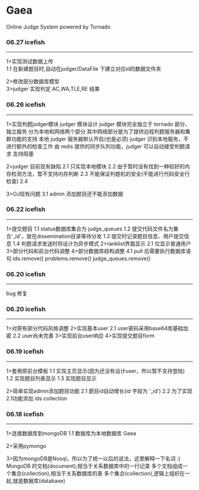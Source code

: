 Gaea
====

Online Judge System powered by Tornado

### 06.27 icefish
------
1>实现测试数据上传<br />
    1.1 在新建题目时,自动在judger/DataFile 下建立对应id的数据文件夹<br />

2>修改部分数据库模型<br />
3>judger 实现判定 AC,WA,TLE,RE 结果<br />

### 06.26 icefish
------
1>实现判题judger模块
	judger 模块设计
	judger 模块完全独立于 tornado 部分，独立服务
	分为本地和网络两个部分
	其中网络部分是为了提供远程判题服务器和集群功能的支持
	本地 judger 服务器默认开启(也是必须)
	judger 识别本地服务，不进行额外的检查工作
	由 redis 提供的同步队列功能，judger 可以自动接受判题请求
	支持阻塞

2>judger 目前现有缺陷
	2.1 只实现本地模块
	2.2 由于暂时没有找到一种较好的内存检测方法，暂不支持内存判断
	2.3 不能保证判题机的安全(不能进行代码安全行检查)
	2.4

3>OJ现有问题
	3.1 admin 添加题目还不能添加数据

### 06.22 icefish
------
1>提交题目
	1.1 status数据库集合为 judge_queues
	1.2 提交代码文件名为集合'_id'，放在dissemination目录等待分发
	1.3 提交时记录题目信息、用户提交信息
	1.4 判题请求发送时将设计为异步模式
2>ranklist界面显示
	2.1 仅显示普通用户
3>部分代码和前台代码调整
4>部分数据库结构调整
	4.1 pull 后需要执行数据库语句 
		ids.remove()
		problems.remove()
		judge_queues.remove()

### 06.20 icefish
------
bug 修复

### 06.20 icefish
------
1>对原有部分代码风格调整
2>实现基本user
	2.1 user密码采用base64库基础加密
	2.2 user尚未完善
3>实现前台user响应
4>实现提交题目form

### 06.19 icefish
------
1>套用原前台模板
	1.1 实现主页显示(因为还没有设计user，所以暂不支持登陆)
	1.2 实现题目列表显示
	1.3 实现题目显示
	
2>简单实现admin添加题目功能
	2.1 题目id自动增长(id 字段为 '_id')
	2.2 为了实现2.1功能添加 ids collection

### 06.18 icefish
------
1>连接数据库到mongoDB
	1.1 数据库为本地数据库 Gaea
	
2>采用pymongo

3>因为mongoDB是Nosql，所以为了统一以后的说法，这里解释一下名词 :)
	MongoDB 的文档(document),相当于关系数据库中的一行记录
	多个文档组成一个集合(collection),相当于关系数据库的表
	多个集合(collection),逻辑上组织在一起,就是数据库(database)
